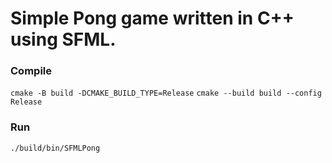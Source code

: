 # Simple Pong game written in C++ using SFML.

### Compile
`cmake -B build -DCMAKE_BUILD_TYPE=Release`
`cmake --build build --config Release`

### Run
`./build/bin/SFMLPong`